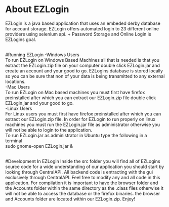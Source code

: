 # About EZLogin
EZLogin is a java based application that uses an embeded derby database for account storage.
EZLogin offers automated login to 23 different online providers using selenium api. +
Password Storage and Online Login is EZLogins goal.
<br><br>

#Running EZLogin
-Windows Users <br>
To run EZLogin on Windows Based Machines all that is needed is that you extract the EZLogin.zip file on your computer double click EZLogin.jar and create an account and your good to go. EZLogins database is stored locally so you can be sure that non of your data is being transmitted to any external locations. <br>
-Mac Users <br>
To run EZLogin on Mac based machines you must first have firefox preinstalled after which you can extract our EZLogin.zip file double click EZLogin.jar and your good to go.<br>
-Linux Users <br>
For Linux users you must first have firefox preinstalled after which you can extract our EZLogin.zip file. In order for EZLogin to run properly on linux machines you must run the EZLogin.jar file as administrator otherwise you will not be able to login to the application.<br>To run EZLogin.jar as administrator in Ubuntu type the following in a terminal<br>
sudo gnome-open EZLogin.jar &
<br><br>               

#Development In EZLogin
Inside the src folder you will find all of EZLogins source code for a wide understanding of our application you should start by looking through CentralAPI. All backend code is entracting with the gui exclusively through CentralAPI. Feel free to modify any and all code in this application. For compilation it is important to have the browser folder and the Accounts folder within the same directory as the .class files otherwise it will not be able to access the database or the firefox binaries. the browser and Accounts folder are located within our EZLogin.zip. Enjoy!                                                                                                                                                                                          
